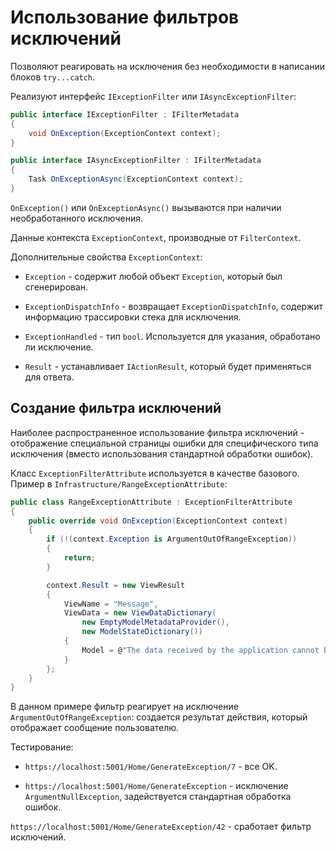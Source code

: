 # Использование фильтров исключений

Позволяют реагировать на исключения без необходимости в написании блоков `try...catch`.

Реализуют интерфейс `IExceptionFilter` или `IAsyncExceptionFilter`:
```cs
public interface IExceptionFilter : IFilterMetadata
{
    void OnException(ExceptionContext context);
}

public interface IAsyncExceptionFilter : IFilterMetadata
{
    Task OnExceptionAsync(ExceptionContext context);
}
```

`OnException()` или `OnExceptionAsync()` вызываются при наличии необработанного исключения.

Данные контекста `ExceptionContext`, производные от `FilterContext`.

Дополнительные свойства `ExceptionContext`:
* `Exception` - содержит любой объект `Exception`, который был сгенерирован.

* `ExceptionDispatchInfo` - возвращает `ExceptionDispatchInfo`, содержит информацию трассировки
стека для исключения.

* `ExceptionHandled` - тип `bool`. Используется для указания, обработано ли исключение.

* `Result` - устанавливает `IActionResult`, который будет применяться для ответа.


## Создание фильтра исключений

Наиболее распространенное использование фильтра исключений - отображение специальной страницы
ошибки для специфического типа исключения (вместо использования стандартной обработки ошибок).

Класс `ExceptionFilterAttribute` используется в качестве базового.
Пример в `Infrastructure/RangeExceptionAttribute`:
```cs
public class RangeExceptionAttribute : ExceptionFilterAttribute
{
    public override void OnException(ExceptionContext context)
    {
        if (!(context.Exception is ArgumentOutOfRangeException))
        {
            return;
        }

        context.Result = new ViewResult
        {
            ViewName = "Message",
            ViewData = new ViewDataDictionary(
                new EmptyModelMetadataProvider(),
                new ModelStateDictionary())
            {
                Model = @"The data received by the application cannot be processed"
            }
        };
    }
}
```

В данном примере фильтр реагирует на исключение `ArgumentOutOfRangeException`: создается
результат действия, который отображает сообщение пользователю.

Тестирование:
* `https://localhost:5001/Home/GenerateException/7` - все OK.

* `https://localhost:5001/Home/GenerateException` - исключение `ArgumentNullException`,
задействуется стандартная обработка ошибок.

`https://localhost:5001/Home/GenerateException/42` - сработает фильтр исключений.
